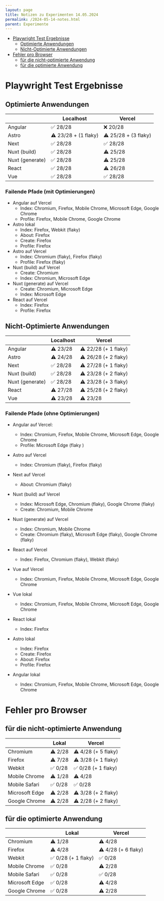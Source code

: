 ```yaml
---
layout: page
title: Notizen zu Experimenten 14.05.2024
permalink: /2024-05-14-notes.html
parent: Experimente
---
```



- [Playwright Test Ergebnisse](#playwright-test-ergebnisse)
  - [Optimierte Anwendungen](#optimierte-anwendungen)
  - [Nicht-Optimierte Anwendungen](#nicht-optimierte-anwendungen)
- [Fehler pro Browser](#fehler-pro-browser)
  - [für die nicht-optimierte Anwendung](#für-die-nicht-optimierte-anwendung)
  - [für die optimierte Anwendung](#für-die-optimierte-anwendung)


# Playwright Test Ergebnisse

## Optimierte Anwendungen

|                 | Localhost           | Vercel              |
| --------------- | ------------------- | ------------------- |
| Angular         | ✅ 28/28             | ❌ 20/28             |
| Astro           | ⚠️ 23/28 + (1 flaky) | ⚠️ 25/28 + (3 flaky) |
| Next            | ✅ 28/28             | ✅ 28/28             |
| Nuxt (build)    | ✅ 28/28             | ⚠️ 25/28             |
| Nuxt (generate) | ✅ 28/28             | ⚠️ 25/28             |
| React           | ✅ 28/28             | ⚠️ 26/28             |
| Vue             | ✅ 28/28             | ✅ 28/28             |

### Failende Pfade (mit Optimierungen)

- Angular auf Vercel
  - Index: Chromium, Firefox, Mobile Chrome, Microsoft Edge, Google Chrome
  - Profile: Firefox, Mobile Chrome, Google Chrome
- Astro lokal
  - Index: Firefox, Webkit (flaky)
  - About: Firefox
  - Create: Firefox
  - Profile: Firefox
- Astro auf Vercel
  - Index: Chromium (flaky), Firefox (flaky)
  - Profile: Firefox (flaky)
- Nuxt (build) auf Vercel
  - Create: Chromium
  - Index: Chromium, Microsoft Edge
- Nuxt (generate) auf Vercel
  - Create: Chromium, Microsoft Edge
  - Index: Microsoft Edge
- React auf Vercel
  - Index: Firefox
  - Profile: Firefox

## Nicht-Optimierte Anwendungen

|                 | Localhost | Vercel              |
| --------------- | --------- | ------------------- |
| Angular         | ⚠️ 23/28   | ⚠️ 22/28 (+ 1 flaky) |
| Astro           | ⚠️ 24/28   | ⚠️ 26/28 (+ 2 flaky) |
| Next            | ✅ 28/28   | ⚠️ 27/28 (+ 1 flaky) |
| Nuxt (build)    | ✅ 28/28   | ⚠️ 23/28 (+ 2 flaky) |
| Nuxt (generate) | ✅ 28/28   | ⚠️ 23/28 (+ 3 flaky) |
| React           | ⚠️ 27/28   | ⚠️ 25/28 (+ 2 flaky) |
| Vue             | ⚠️ 23/28   | ⚠️ 23/28             |

### Failende Pfade (ohne Optimierungen)

- Angular auf Vercel:
  - Index: Chromium, Firefox, Mobile Chrome, Microsoft Edge, Google Chrome
  - Profile: Microsoft Edge (flaky )
- Astro auf Vercel
  - Index: Chromium (flaky), Firefox (flaky)
- Next auf Vercel
  - About: Chromium (flaky)
- Nuxt (build) auf Vercel
  - Index: Microsoft Edge, Chromium (flaky), Google Chrome (flaky)
  - Create: Chromium, Mobile Chrome
- Nuxt (generate) auf Vercel
  - Index: Chromium, Mobile Chrome
  - Create: Chromium (flaky), Microsoft Edge (flaky), Google Chrome (flaky)
- React auf Vercel
  - Index: Firefox, Chromium (flaky), Webkit (flaky)
- Vue auf Vercel
  - Index: Chromium, Firefox, Mobile Chrome, Microsoft Edge, Google Chrome

- Vue lokal
  - Index: Chromium, Firefox, Mobile Chrome, Microsoft Edge, Google Chrome
- React lokal
  - Index: Firefox
- Astro lokal
  - Index: Firefox
  - Create: Firefox
  - About: Firefox
  - Profile: Firefox
- Angular lokal
  - Index: Chromium, Firefox, Mobile Chrome, Microsoft Edge, Google Chrome

# Fehler pro Browser

## für die nicht-optimierte Anwendung

|                | Lokal  | Vercel             |
| -------------- | ------ | ------------------ |
| Chromium       | ⚠️ 2/28 | ⚠️ 4/28 (+ 5 flaky) |
| Firefox        | ⚠️ 7/28 | ⚠️ 3/28 (+ 1 flaky) |
| Webkit         | ✅ 0/28 | ✅ 0/28 (+ 1 flaky) |
| Mobile Chrome  | ⚠️ 1/28 | ⚠️ 4/28             |
| Mobile Safari  | ✅ 0/28 | ✅ 0/28             |
| Microsoft Edge | ⚠️ 2/28 | ⚠️ 3/28 (+ 2 flaky) |
| Google Chrome  | ⚠️ 2/28 | ⚠️ 2/28 (+ 2 flaky) |

## für die optimierte Anwendung

|                | Lokal              | Vercel             |
| -------------- | ------------------ | ------------------ |
| Chromium       | ⚠️ 1/28             | ⚠️ 4/28             |
| Firefox        | ⚠️ 4/28             | ⚠️ 4/28 (+ 6 flaky) |
| Webkit         | ✅ 0/28 (+ 1 flaky) | ✅ 0/28             |
| Mobile Chrome  | ✅ 0/28             | ⚠️ 2/28             |
| Mobile Safari  | ✅ 0/28             | ✅ 0/28             |
| Microsoft Edge | ✅ 0/28             | ⚠️ 4/28             |
| Google Chrome  | ✅ 0/28             | ⚠️ 2/28             |